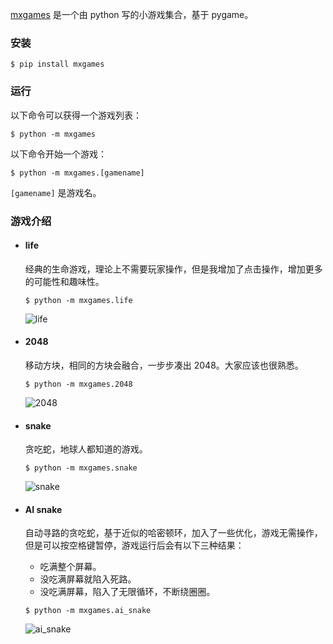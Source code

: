[mxgames](https://github.com/MemoryD/mxgames) 是一个由 python 写的小游戏集合，基于 pygame。

### 安装

```shell
$ pip install mxgames
```



### 运行

以下命令可以获得一个游戏列表：

```shell
$ python -m mxgames
```

以下命令开始一个游戏：

```shell
$ python -m mxgames.[gamename]
```

`[gamename]` 是游戏名。



### 游戏介绍

- #### **life**

  经典的生命游戏，理论上不需要玩家操作，但是我增加了点击操作，增加更多的可能性和趣味性。

  ```shell
  $ python -m mxgames.life
  ```

  ![life](https://raw.githubusercontent.com/MemoryD/mxgames/master/screenshot/life.gif)

- #### **2048**

  移动方块，相同的方块会融合，一步步凑出 2048。大家应该也很熟悉。

  ```shell
  $ python -m mxgames.2048
  ```

  ![2048](https://raw.githubusercontent.com/MemoryD/mxgames/master/screenshot//2048.gif)

- #### snake

  贪吃蛇，地球人都知道的游戏。

  ```shell
  $ python -m mxgames.snake
  ```

  ![snake](https://raw.githubusercontent.com/MemoryD/mxgames/master/screenshot/snake.gif)

- #### **AI snake**

  自动寻路的贪吃蛇，基于近似的哈密顿环，加入了一些优化，游戏无需操作，但是可以按空格键暂停，游戏运行后会有以下三种结果：

  - 吃满整个屏幕。
  - 没吃满屏幕就陷入死路。
  - 没吃满屏幕，陷入了无限循环，不断绕圈圈。

  ```shell
  $ python -m mxgames.ai_snake
  ```

  ![ai_snake](https://raw.githubusercontent.com/MemoryD/mxgames/master/screenshot/ai_snake.gif)

  

  

